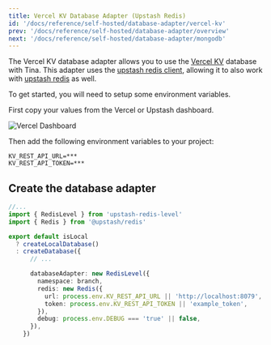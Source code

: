 ```yaml
---
title: Vercel KV Database Adapter (Upstash Redis)
id: '/docs/reference/self-hosted/database-adapter/vercel-kv'
prev: '/docs/reference/self-hosted/database-adapter/overview'
next: '/docs/reference/self-hosted/database-adapter/mongodb'
---
```


The Vercel KV database adapter allows you to use the [Vercel KV](https://vercel.com/docs/storage/vercel-kv) database with Tina. This adapter uses the [upstash redis client](https://www.npmjs.com/package/@upstash/redis), allowing it to also work with [upstash redis](https://docs.upstash.com/redis) as well.

To get started, you will need to setup some environment variables.

First copy your values from the Vercel or Upstash dashboard.

![Vercel Dashboard](https://res.cloudinary.com/forestry-demo/image/upload/v1690998148/tina-io/docs/self-hosted/Screenshot_2023-08-02_at_1.29.58_PM.png)

Then add the following environment variables to your project:

```env
KV_REST_API_URL=***
KV_REST_API_TOKEN=***
```

## Create the database adapter

```ts
//...
import { RedisLevel } from 'upstash-redis-level'
import { Redis } from '@upstash/redis'

export default isLocal
  ? createLocalDatabase()
  : createDatabase({
      // ...

      databaseAdapter: new RedisLevel({
        namespace: branch,
        redis: new Redis({
          url: process.env.KV_REST_API_URL || 'http://localhost:8079',
          token: process.env.KV_REST_API_TOKEN || 'example_token',
        }),
        debug: process.env.DEBUG === 'true' || false,
      }),
    })
```

